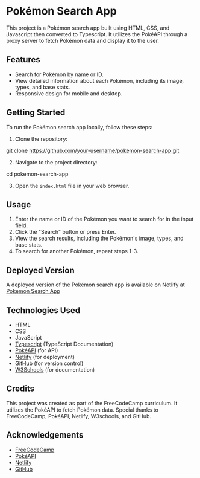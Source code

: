 # Pokémon Search App

This project is a Pokémon search app built using HTML, CSS, and Javascript then converted to Typescript. It utilizes the PokéAPI through a proxy server to fetch Pokémon data and display it to the user.

## Features

- Search for Pokémon by name or ID.
- View detailed information about each Pokémon, including its image, types, and base stats.
- Responsive design for mobile and desktop.

## Getting Started

To run the Pokémon search app locally, follow these steps:

1. Clone the repository:

  git clone https://github.com/your-username/pokemon-search-app.git


2. Navigate to the project directory:

cd pokemon-search-app


3. Open the `index.html` file in your web browser.

## Usage

1. Enter the name or ID of the Pokémon you want to search for in the input field.
2. Click the "Search" button or press Enter.
3. View the search results, including the Pokémon's image, types, and base stats.
4. To search for another Pokémon, repeat steps 1-3.

## Deployed Version

A deployed version of the Pokémon search app is available on Netlify at [Pokemon Search App](https://pokesearchapp.netlify.app/)

## Technologies Used

- HTML
- CSS
- JavaScript
- [Typescript](https://www.typescriptlang.org/) (TypeScript Documentation) 
- [PokéAPI](https://pokeapi.co/) (for API)
- [Netlify](https://www.netlify.com/) (for deployment)
- [GitHub](https://github.com/) (for version control)
- [W3Schools](https://www.w3schools.com/) (for documentation)

## Credits

This project was created as part of the FreeCodeCamp curriculum. It utilizes the PokéAPI to fetch Pokémon data. Special thanks to FreeCodeCamp, PokéAPI, Netlify, W3schools, and GitHub.

## Acknowledgements

- [FreeCodeCamp](https://www.freecodecamp.org/)
- [PokéAPI](https://pokeapi.co/)
- [Netlify](https://www.netlify.com/)
- [GitHub](https://github.com/)


